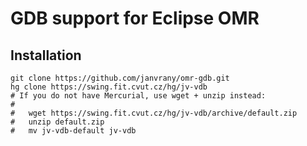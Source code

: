 # GDB support for Eclipse OMR

## Installation

```
git clone https://github.com/janvrany/omr-gdb.git
hg clone https://swing.fit.cvut.cz/hg/jv-vdb
# If you do not have Mercurial, use wget + unzip instead:
#
#   wget https://swing.fit.cvut.cz/hg/jv-vdb/archive/default.zip
#   unzip default.zip
#   mv jv-vdb-default jv-vdb
```